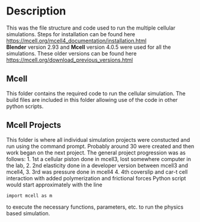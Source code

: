 # Description
This was the file structure and code used to run the multiple cellular simulations.
Steps for installation can be found here <br/>
https://mcell.org/mcell4_documentation/installation.html <br/>
**Blender** version 2.93 and **Mcell** version 4.0.5 were used for all the simulations.
These older versions can be found here <br/>
https://mcell.org/download_previous_versions.html <br/>


## Mcell
This folder contains the required code to run the cellular simulation. The build files are included
in this folder allowing use of the code in other python scripts.

## Mcell Projects
This folder is where all individual simulation projects were constucted and run using the command prompt.
Probably around 30 were created and then work began on the next project. The general project progression
was as follows:
    1. 1st a cellular piston done in mcell3, lost somewhere computer in the lab, 
    2. 2nd elasticity done in a developer version between mcell3 and mcell4, 
    3. 3rd was pressure done in mcell4
    4. 4th coverslip and car-t cell interaction with added polymerization and frictional forces
Python script would start approximately with the line

    import mcell as m
    
to execute the necessary functions, parameters, etc. to run the physics based simulation. 

